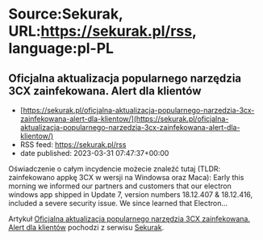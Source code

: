 # Source:Sekurak, URL:https://sekurak.pl/rss, language:pl-PL

## Oficjalna aktualizacja popularnego narzędzia 3CX zainfekowana. Alert dla klientów
 - [https://sekurak.pl/oficjalna-aktualizacja-popularnego-narzedzia-3cx-zainfekowana-alert-dla-klientow/](https://sekurak.pl/oficjalna-aktualizacja-popularnego-narzedzia-3cx-zainfekowana-alert-dla-klientow/)
 - RSS feed: https://sekurak.pl/rss
 - date published: 2023-03-31 07:47:37+00:00

<p>Oświadczenie o całym incydencie możecie znaleźć tutaj (TLDR: zainfekowano appkę 3CX w wersji na Windowsa oraz Maca): Early this morning we informed our partners and customers that our electron windows app shipped in Update 7, version numbers 18.12.407 &#38; 18.12.416, included a severe security issue. We since learned that Electron...</p>
<p>Artykuł <a href="https://sekurak.pl/oficjalna-aktualizacja-popularnego-narzedzia-3cx-zainfekowana-alert-dla-klientow/" rel="nofollow">Oficjalna aktualizacja popularnego narzędzia 3CX zainfekowana. Alert dla klientów</a> pochodzi z serwisu <a href="https://sekurak.pl" rel="nofollow">Sekurak</a>.</p>

